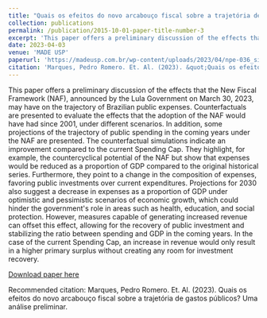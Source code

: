 ```yaml
---
title: "Quais os efeitos do novo arcabouço fiscal sobre a trajetória de gastos públicos? Uma análise preliminar"
collection: publications
permalink: /publication/2015-10-01-paper-title-number-3
excerpt: 'This paper offers a preliminary discussion of the effects that the New Fiscal Framework (NAF), announced by the Lula Government on March 30, 2023, may have on the trajectory of Brazilian public expenses. Counterfactuals are presented to evaluate the effects that the adoption of the NAF would have had since 2001, under different scenarios. In addition, some projections of the trajectory of public spending in the coming years under the NAF are presented. The counterfactual simulations indicate an improvement compared to the current Spending Cap. They highlight, for example, the countercyclical potential of the NAF but show that expenses would be reduced as a proportion of GDP compared to the original historical series. Furthermore, they point to a change in the composition of expenses, favoring public investments over current expenditures. Projections for 2030 also suggest a decrease in expenses as a proportion of GDP under optimistic and pessimistic scenarios of economic growth, which could hinder the government's role in areas such as health, education, and social protection. However, measures capable of generating increased revenue can offset this effect, allowing for the recovery of public investment and stabilizing the ratio between spending and GDP in the coming years. In the case of the current Spending Cap, an increase in revenue would only result in a higher primary surplus without creating any room for investment recovery.'
date: 2023-04-03
venue: 'MADE USP'
paperurl: 'https://madeusp.com.br/wp-content/uploads/2023/04/npe-036_site.pdf'
citation: 'Marques, Pedro Romero. Et. Al. (2023). &quot;Quais os efeitos do novo arcabouço fiscal sobre a trajetória de gastos públicos? Uma análise preliminar.&quot;'
---
```

This paper offers a preliminary discussion of the effects that the New Fiscal Framework (NAF), announced by the Lula Government on March 30, 2023, may have on the trajectory of Brazilian public expenses. Counterfactuals are presented to evaluate the effects that the adoption of the NAF would have had since 2001, under different scenarios. In addition, some projections of the trajectory of public spending in the coming years under the NAF are presented. The counterfactual simulations indicate an improvement compared to the current Spending Cap. They highlight, for example, the countercyclical potential of the NAF but show that expenses would be reduced as a proportion of GDP compared to the original historical series. Furthermore, they point to a change in the composition of expenses, favoring public investments over current expenditures. Projections for 2030 also suggest a decrease in expenses as a proportion of GDP under optimistic and pessimistic scenarios of economic growth, which could hinder the government's role in areas such as health, education, and social protection. However, measures capable of generating increased revenue can offset this effect, allowing for the recovery of public investment and stabilizing the ratio between spending and GDP in the coming years. In the case of the current Spending Cap, an increase in revenue would only result in a higher primary surplus without creating any room for investment recovery.

[Download paper here](https://madeusp.com.br/wp-content/uploads/2023/04/npe-036_site.pdf)

Recommended citation: Marques, Pedro Romero. Et. Al. (2023). Quais os efeitos do novo arcabouço fiscal sobre a trajetória de gastos públicos? Uma análise preliminar.